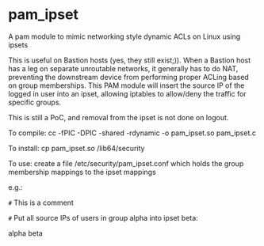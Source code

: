 pam_ipset
=========

A pam module to mimic networking style dynamic ACLs on Linux using ipsets

This is useful on Bastion hosts (yes, they still exist;)). When a Bastion host has a leg on separate unroutable networks, it generally has to do NAT, preventing the downstream device from performing proper ACLing based on group memberships.
This PAM module will insert the source IP of the logged in user into an ipset, allowing iptables to allow/deny the traffic for specific groups.

This is still a PoC, and removal from the ipset is not done on logout.

To compile: cc -fPIC -DPIC -shared -rdynamic -o pam_ipset.so pam_ipset.c 

To install: cp pam_ipset.so /lib64/security

To use: create a file /etc/security/pam_ipset.conf which holds the group membership mappings to the ipset mappings

e.g.:

`#` This is a comment

`#` Put all source IPs of users in group alpha into ipset beta:

alpha beta
